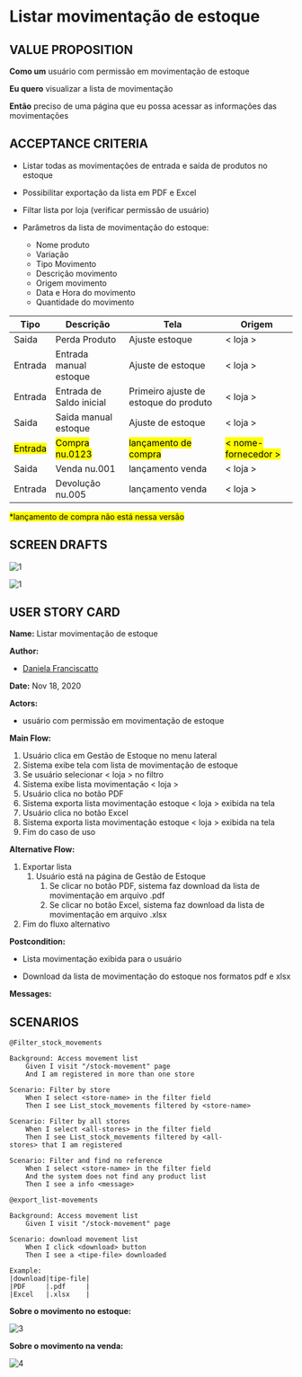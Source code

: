 # Listar movimentação de estoque

## VALUE PROPOSITION

 **Como um** usuário com permissão em movimentação de estoque

 **Eu quero** visualizar a lista de movimentação

 **Então** preciso de uma página que eu possa acessar as informações das movimentações

## ACCEPTANCE CRITERIA

- Listar todas as movimentações de entrada e saída de produtos no estoque

- Possibilitar exportação da lista em PDF e Excel

- Filtar lista por loja (verificar permissão de usuário)

- Parâmetros da lista de movimentação do estoque:
  - Nome produto
  - Variação
  - Tipo Movimento
  - Descrição movimento
  - Origem movimento
  - Data e Hora do movimento
  - Quantidade do movimento

| Tipo | Descrição | Tela | Origem |
| ---- | --------- | ---- | ------ |
| Saida | Perda Produto | Ajuste estoque | < loja > |
| Entrada | Entrada manual estoque | Ajuste de estoque | < loja > |
| Entrada | Entrada de Saldo inicial | Primeiro ajuste de estoque do produto | < loja > |
| Saida | Saida manual estoque | Ajuste de estoque | < loja > |
| <mark>Entrada</mark> | <mark>Compra nu.0123</mark> | <mark>lançamento de compra</mark> | <mark>< nome-fornecedor ></mark> |
| Saida | Venda nu.001 | lançamento venda | < loja > |
| Entrada | Devolução nu.005 | lançamento venda | < loja > |

<mark>*lançamento de compra não está nessa versão</mark>

## SCREEN DRAFTS

![1](/img/must-ERP/listar-movimentacao1.png)

![1](/img/must-ERP/listar-movimentacao2.png)

## USER STORY CARD

**Name:** Listar movimentação de estoque

**Author:** 

- [Daniela Franciscatto](https://github.com/danielaanjos) 

**Date:** Nov 18, 2020

**Actors:**  

- usuário com permissão em movimentação de estoque

**Main Flow:**

1. Usuário clica em Gestão de Estoque no menu lateral
2. Sistema exibe tela com lista de movimentação de estoque
  1. Se usuário selecionar < loja > no filtro
  2. Sistema exibe lista movimentação < loja >
3. Usuário clica no botão PDF
  1. Sistema exporta lista movimentação estoque < loja > exibida na tela
4. Usuário clica no botão Excel
  1. Sistema exporta lista movimentação estoque < loja > exibida na tela
5. Fim do caso de uso

**Alternative Flow:**

1. Exportar lista
   1. Usuário está na página de Gestão de Estoque
      1. Se clicar no botão PDF, sistema faz download da lista de movimentação em arquivo .pdf
      2. Se clicar no botão Excel, sistema faz download da lista de movimentação em arquivo .xlsx
2. Fim do fluxo alternativo

**Postcondition:**

- Lista movimentação exibida para o usuário

- Download da lista de movimentação do estoque nos formatos pdf e xlsx

**Messages:**



## SCENARIOS

```gherkin
@Filter_stock_movements

Background: Access movement list
    Given I visit "/stock-movement" page
    And I am registered in more than one store

Scenario: Filter by store
    When I select <store-name> in the filter field
    Then I see List_stock_movements filtered by <store-name>

Scenario: Filter by all stores
    When I select <all-stores> in the filter field
    Then I see List_stock_movements filtered by <all-stores> that I am registered

Scenario: Filter and find no reference
    When I select <store-name> in the filter field
    And the system does not find any product list
    Then I see a info <message> 

@export_list-movements

Background: Access movement list
    Given I visit "/stock-movement" page

Scenario: download movement list
    When I click <download> button
    Then I see a <tipe-file> downloaded

Example:
|download|tipe-file|
|PDF     |.pdf     |
|Excel   |.xlsx    |  
```

**Sobre o movimento no estoque:**

![3](/img/must-ERP/movimento-estoque.png)

**Sobre o movimento na venda:**

![4](/img/must-ERP/movimento-venda.png)